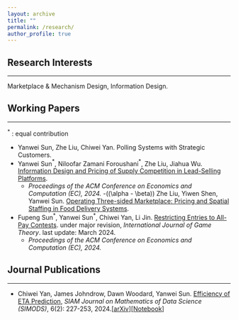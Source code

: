 ```yaml
---
layout: archive
title: ""
permalink: /research/
author_profile: true
---
```



<!-- ## Research Interests
--------------------------------
Mechanism Design, Market Design; Information Design.
Auctions; Three-sided marketplace; Online Platforms

**Mechanism Design:** Information Design; Auctions.

**Market Design:** Three-sided marketplace -->


## Research Interests
--------------------------------
Marketplace & Mechanism Design, Information Design.

<!-- **Mechanism & Market Design**: Three-sided marketplace; Auctions.

**Information Design**: Bayesian Persuasion. -->





<!--
## Working in Progress
-------------
- Operating Three-sided Marketplace: Pricing and Spatial Staffing in Food Delivery Systems
  -  with Zhe Liu and Yiwen Shen
 -->



## Working Papers

-------------

$^\ast$ :  equal contribution

- Yanwei Sun, Zhe Liu, Chiwei Yan. Polling Systems with Strategic Customers.
- Yanwei Sun$^\ast$, Niloofar Zamani Foroushani$^\ast$, Zhe Liu, Jiahua Wu. [Information Design and Pricing of Supply Competition in Lead-Selling Platforms](https://papers.ssrn.com/sol3/papers.cfm?abstract_id=4872681).
  - _Proceedings of the ACM Conference on Economics and Computation (EC), 2024._
-\((\alpha - \beta)\) Zhe Liu, Yiwen Shen, Yanwei Sun. [Operating Three-sided Marketplace: Pricing and Spatial Staffing in Food Delivery Systems](https://papers.ssrn.com/sol3/papers.cfm?abstract_id=4668867).
- Fupeng Sun$^\ast$, Yanwei Sun$^\ast$, Chiwei Yan, Li Jin. [Restricting Entries to All-Pay Contests](https://arxiv.org/pdf/2205.08104.pdf). under major revision, _International Journal of Game Theory_. last update: March 2024.
  - _Proceedings of the ACM Conference on Economics and Computation (EC), 2024._
  
<!-- - [[Poster]](https://github.com/Yanwei-Sun/Yanwei-Sun.github.io/blob/a71896b256598e9689fcb70f3f49d592cadb3d98/files/SEC_poster.pdf)  [[Slide]](https://github.com/Yanwei-Sun/Yanwei-Sun.github.io/blob/6848520e15ce623cbd8427039ff66aa9086cf922/files/slide_SEC.pdf) -->

 
## Journal Publications
-------------
- Chiwei Yan, James Johndrow, Dawn Woodard, Yanwei Sun. [Efficiency of ETA Prediction](https://epubs.siam.org/doi/abs/10.1137/23M155699X?journalCode=sjmdaq), _SIAM Journal on Mathematics of Data Science (SIMODS)_, 6(2): 227-253, 2024.[[arXiv](https://arxiv.org/abs/2112.09993)][[Notebook](https://github.com/yanchiwei/eta/blob/main/examples.ipynb)] 


<!--
## Undergraduate Publications

---------------

During my undergraduate study, I was very fortunate to work with Dr. Zhenjun Ming, Prof. [Janet K. Allen](https://scholar.google.com/citations?user=oJNeHV0AAAAJ&hl=en) and Prof. [Farrokh Mistree](https://scholar.google.com/citations?user=l1N0Nj0AAAAJ&hl=en) in the area of *computational education*. 

- Yanwei Sun, Peng Shan, Zachary Ball, Zhenjun Ming, Janet K. Allen, Farrokh Mistree. [Assessment of Student Learning through Reflection on Doing Using the Latent Dirichlet Algorithm.](https://asmedigitalcollection.asme.org/mechanicaldesign/article/doi/10.1115/1.4055376/1145784/Assessment-of-Student-Learning-through-Reflection) *Journal of Mechanical Design*. December 2022; 144(12): 122301 
  - Conference version:  [Assessment of Student Learning through Reflection on Doing in Engineering Design](https://asmedigitalcollection.asme.org/IDETC-CIE/proceedings-abstract/IDETC-CIE2021/85406/V004T04A009/1128083?redirectedFrom=PDF). *ASME Conference on Design Engineering, Virtual*. Paper Number IDETC 2021-70250.  
-->

















